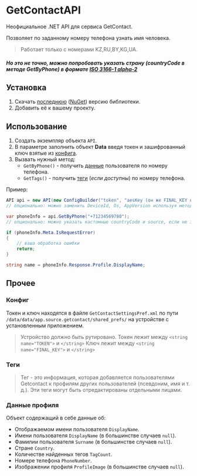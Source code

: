 # GetContactAPI
Неофициальное .NET API для сервиса GetContact.

Позволяет по заданному номеру телефона узнать имя человека.

> Работает только с номерами KZ,RU,BY,KG,UA.
##### Но это не точно, можно попробовать указать страну (countryCode в методе GetByPhone) в формате [ISO 3166-1 alpha-2](https://en.wikipedia.org/wiki/ISO_3166-1_alpha-2)

## Установка
1) Скачать [последнюю](https://github.com/SijyKijy/GetContactAPI/releases) ([NuGet](https://www.nuget.org/packages/GetContactAPI_SijyKijy/)) версию библиотеки.
2) Добавить её к вашему проекту.

## Использование
1. Создать экземпляр объекта `API`.
2. В параметре заполнить объект **Data** введя токен и зашифрованный ключ взятые из [конфига](#Конфиг).
3. Вызвать нужный метод: 
   * `GetByPhone()` - получить [данные](#Данные) пользователя по номеру телефона. 
   * `GetTags()` - получить [теги](#Теги) (*если доступны*) по номеру телефона.

Пример:
```C#
API api = new API(new ConfigBuilder("token", "aesKey (он же FINAL_KEY в конфиге)").Build());
// опционально: можно заменить DeviceId, Os, AppVersion используя методы до вызова метода Build

var phoneInfo = api.GetByPhone("+71234569780");
// опционально: можно указать кастомные countryCode и source, если не знаете, просто оставьте как есть

if (phoneInfo.Meta.IsRequestError)
{
    // ваша обработка ошибки
    return;
}

string name = phoneInfo.Response.Profile.DisplayName;
```

## Прочее

### Конфиг
Токен и ключ находятся в файле `GetContactSettingsPref.xml` по пути `/data/data/app.source.getcontact/shared_prefs/` на устройстве с установленным приложением.
> Устройство должно быть рутировано.
Токен лежит между `<string name="TOKEN">` и `</string>`
Ключ лежит между `<string name="FINAL_KEY">` и `</string>`

### Теги
> Тег - это информация, которая добавляется пользователями Getcontact к профилям других пользователей (псевдоним, имя и т. д.). Эти теги могут быть отредактированы отдельными лицами.

### Данные профиля
Объект содержащий в себе данные об:
* Отображаемом имени пользователя `DisplayName`.
* Имени пользователя `DisplayName` (в большинстве случаев `null`).
* Фамилии пользователя `Surname` (в большинстве случаев `null`).
* Стране `Country`.
* Количестве найденных тегов `TagCount`.
* Номере телефона `PhoneNumber`.
* Изображении профиля `ProfileImage` (в большинстве случаев `null`).
